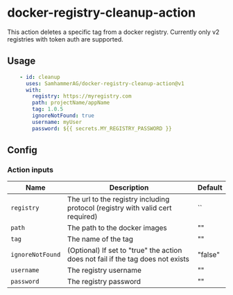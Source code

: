 # docker-registry-cleanup-action
This action deletes a specific tag from a docker registry.
Currently only v2 registries with token auth are supported.

## Usage

```yml
    - id: cleanup
      uses: SamhammerAG/docker-registry-cleanup-action@v1
      with:
        registry: https://myregistry.com
        path: projectName/appName
        tag: 1.0.5
        ignoreNotFound: true
        username: myUser
        password: ${{ secrets.MY_REGISTRY_PASSWORD }}
```

## Config

### Action inputs

| Name | Description | Default |
| --- | --- | --- |
| `registry` | The url to the registry including protocol (registry with valid cert required) | `` |
| `path` | The path to the docker images | "" |
| `tag` | The name of the tag | "" |
| `ignoreNotFound` | (Optional) If set to "true" the action does not fail if the tag does not exists | "false" |
| `username` | The registry username | "" |
| `password` | The registry password | "" |
